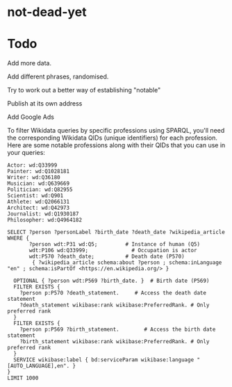 # not-dead-yet


# Todo

Add more data.  

Add different phrases, randomised.

Try to work out a better way of establishing "notable"

Publish at its own address

Add Google Ads




To filter Wikidata queries by specific professions using SPARQL, you'll need the corresponding Wikidata QIDs (unique identifiers) for each profession. Here are some notable professions along with their QIDs that you can use in your queries:

```
Actor: wd:Q33999
Painter: wd:Q1028181
Writer: wd:Q36180
Musician: wd:Q639669
Politician: wd:Q82955
Scientist: wd:Q901
Athlete: wd:Q2066131
Architect: wd:Q42973
Journalist: wd:Q1930187
Philosopher: wd:Q4964182
```


```
SELECT ?person ?personLabel ?birth_date ?death_date ?wikipedia_article
WHERE {
       ?person wdt:P31 wd:Q5;         # Instance of human (Q5)
       wdt:P106 wd:Q33999;              # Occupation is actor
       wdt:P570 ?death_date;          # Death date (P570)
        { ?wikipedia_article schema:about ?person ; schema:inLanguage "en" ; schema:isPartOf <https://en.wikipedia.org/> }

  OPTIONAL { ?person wdt:P569 ?birth_date. }  # Birth date (P569)
  FILTER EXISTS {
    ?person p:P570 ?death_statement.     # Access the death date statement
    ?death_statement wikibase:rank wikibase:PreferredRank. # Only preferred rank
  }
  FILTER EXISTS {
    ?person p:P569 ?birth_statement.        # Access the birth date statement
    ?birth_statement wikibase:rank wikibase:PreferredRank. # Only preferred rank
  }
  SERVICE wikibase:label { bd:serviceParam wikibase:language "[AUTO_LANGUAGE],en". }
}
LIMIT 1000
```


